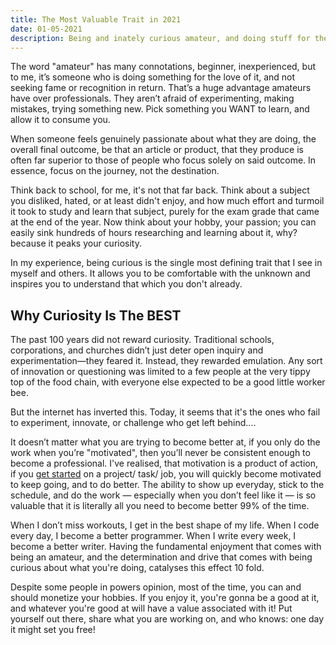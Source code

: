 ```yaml
---
title: The Most Valuable Trait in 2021
date: 01-05-2021
description: Being and inately curious amateur, and doing stuff for the thrill of it is by far one of the most rewarding and valuable traits in the modern day. Get up, and do what you love!
---
```

The word "amateur" has many connotations, beginner, inexperienced, but to me, it’s someone who is doing something for the love of it, and not seeking fame or recognition in return. That’s a huge advantage amateurs have over professionals. They aren’t afraid of experimenting, making mistakes, trying something new. Pick something you WANT to learn, and allow it to consume you.

When someone feels genuinely passionate about what they are doing, the overall final outcome, be that an article or product, that they produce is often far superior to those of people who focus solely on said outcome. In essence, focus on the journey, not the destination. 

Think back to school, for me, it's not that far back. Think about a subject you disliked, hated, or at least didn't enjoy, and how much effort and turmoil it took to study and learn that subject, purely for the exam grade that came at the end of the year. Now think about your hobby, your passion; you can easily sink hundreds of hours researching and learning about it, why? because it peaks your curiosity.  

In my experience, being curious is the single most defining trait that I see in myself and others. It allows you to be comfortable with the unknown and inspires you to understand that which you don't already.

## Why Curiosity Is The BEST

The past 100 years did not reward curiosity. Traditional schools, corporations, and churches didn’t just deter open inquiry and experimentation—they feared it. Instead, they rewarded emulation. Any sort of innovation or questioning was limited to a few people at the very tippy top of the food chain, with everyone else expected to be a good little worker bee.

But the internet has inverted this. Today, it seems that it's the ones who fail to experiment, innovate, or challenge who get left behind....

It doesn’t matter what you are trying to become better at, if you only do the work when you’re "motivated", then you’ll never be consistent enough to become a professional. I've realised, that motivation is a product of action, if you [get started](https://torbet.co/posts/Just-Start) on a project/ task/ job, you will quickly become motivated to keep going, and to do better.  The ability to show up everyday, stick to the schedule, and do the work — especially when you don’t feel like it — is so valuable that it is literally all you need to become better 99% of the time.

When I don’t miss workouts, I get in the best shape of my life. When I code every day, I become a better programmer. When I write every week, I become a better writer. Having the fundamental enjoyment that comes with being an amateur, and the determination and drive that comes with being curious about what you're doing, catalyses this effect 10 fold. 

Despite some people in powers opinion, most of the time, you can and should monetize your hobbies. If you enjoy it, you're gonna be a good at it, and whatever you're good at will have a value associated with it! Put yourself out there, share what you are working on, and who knows: one day it might set you free!
